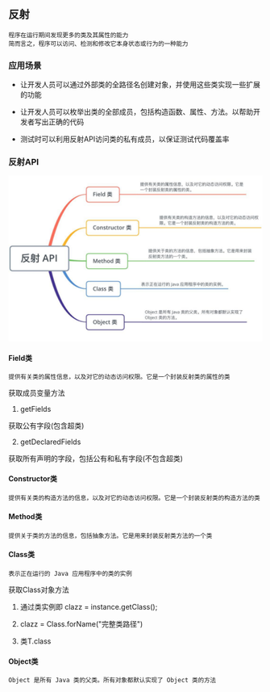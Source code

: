 ## 反射

    程序在运行期间发现更多的类及其属性的能力
    简而言之，程序可以访问、检测和修改它本身状态或行为的一种能力

### 应用场景

* 让开发人员可以通过外部类的全路径名创建对象，并使用这些类实现一些扩展的功能

* 让开发人员可以枚举出类的全部成员，包括构造函数、属性、方法。以帮助开发者写出正确的代码

* 测试时可以利用反射API访问类的私有成员，以保证测试代码覆盖率

### 反射API

![ReflectAPI.png](images/ReflectAPI.png)

#### Field类
  
    提供有关类的属性信息，以及对它的动态访问权限。它是一个封装反射类的属性的类

获取成员变量方法

1. getFields

  获取公有字段(包含超类)

2. getDeclaredFields

  获取所有声明的字段，包括公有和私有字段(不包含超类)

#### Constructor类
  
    提供有关类的构造方法的信息，以及对它的动态访问权限。它是一个封装反射类的构造方法的类

#### Method类
  
    提供关于类的方法的信息，包括抽象方法。它是用来封装反射类方法的一个类

#### Class类
  
    表示正在运行的 Java 应用程序中的类的实例

获取Class对象方法

1. 通过类实例即 clazz = instance.getClass();

2. clazz = Class.forName("完整类路径")
   
3. 类T.class

#### Object类
  
    Object 是所有 Java 类的父类。所有对象都默认实现了 Object 类的方法
